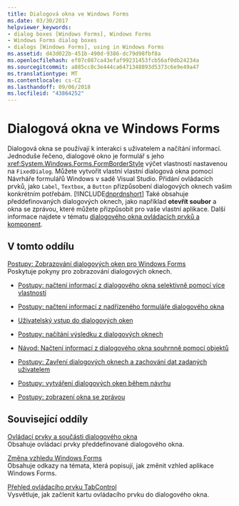 ```yaml
---
title: Dialogová okna ve Windows Forms
ms.date: 03/30/2017
helpviewer_keywords:
- dialog boxes [Windows Forms], Windows Forms
- Windows Forms dialog boxes
- dialogs [Windows Forms], using in Windows Forms
ms.assetid: d43d022b-451b-490d-9386-dc79d98fbf8a
ms.openlocfilehash: ef07c087ca43efaf99231453fcb56af0db24234a
ms.sourcegitcommit: a885cc8c3e444ca6471348893d5373c6e9e49a47
ms.translationtype: MT
ms.contentlocale: cs-CZ
ms.lasthandoff: 09/06/2018
ms.locfileid: "43864252"
---
```

# <a name="dialog-boxes-in-windows-forms"></a>Dialogová okna ve Windows Forms
Dialogová okna se používají k interakci s uživatelem a načítání informací. Jednoduše řečeno, dialogové okno je formulář s jeho <xref:System.Windows.Forms.FormBorderStyle> výčet vlastností nastavenou na `FixedDialog`. Můžete vytvořit vlastní vlastní dialogová okna pomocí Návrháře formulářů Windows v sadě Visual Studio. Přidání ovládacích prvků, jako `Label`, `Textbox`, a `Button` přizpůsobení dialogových oknech vašim konkrétním potřebám. [!INCLUDE[dnprdnshort](../../../includes/dnprdnshort-md.md)] Také obsahuje předdefinovaných dialogových oknech, jako například **otevřít soubor** a okna se zprávou, které můžete přizpůsobit pro vaše vlastní aplikace. Další informace najdete v tématu [dialogového okna ovládacích prvků a komponent](../../../docs/framework/winforms/controls/dialog-box-controls-and-components-windows-forms.md).  
  
## <a name="in-this-section"></a>V tomto oddílu  
 [Postupy: Zobrazování dialogových oken pro Windows Forms](../../../docs/framework/winforms/how-to-display-dialog-boxes-for-windows-forms.md)  
 Poskytuje pokyny pro zobrazování dialogových oknech.  
  
-   [Postupy: načtení informací z dialogového okna selektivně pomocí více vlastností](https://msdn.microsoft.com/library/56taefba\(v=vs.110\))  
  
-   [Postupy: načtení informací z nadřízeného formuláře dialogového okna](https://msdn.microsoft.com/library/k70t19bb\(v=vs.110\))  
  
-   [Uživatelský vstup do dialogových oken](https://msdn.microsoft.com/library/1s9ws53w\(v=vs.110\))  
  
-   [Postupy: načítání výsledku z dialogových oknech](https://msdn.microsoft.com/library/40x40td1\(v=vs.110\))  
  
-   [Návod: Načtení informací z dialogového okna souhrnně pomocí objektů](https://msdn.microsoft.com/library/cakx2hdw\(v=vs.110\))  
  
-   [Postupy: Zavření dialogových oknech a zachování dat zadaných uživatelem](https://msdn.microsoft.com/library/65ad5907\(v=vs.110\))  
  
-   [Postupy: vytváření dialogových oken během návrhu](https://msdn.microsoft.com/library/55cz5x2c\(v=vs.110\))  
  
-   [Postupy: zobrazení okna se zprávou](https://msdn.microsoft.com/library/3tt9e94f\(v=vs.110\))  
  
## <a name="related-sections"></a>Související oddíly  
 [Ovládací prvky a součásti dialogového okna](../../../docs/framework/winforms/controls/dialog-box-controls-and-components-windows-forms.md)  
 Obsahuje ovládací prvky předdefinované dialogového okna.  
  
 [Změna vzhledu Windows Forms](../../../docs/framework/winforms/changing-the-appearance-of-windows-forms.md)  
 Obsahuje odkazy na témata, která popisují, jak změnit vzhled aplikace Windows Forms.  
  
 [Přehled ovládacího prvku TabControl](../../../docs/framework/winforms/controls/tabcontrol-control-overview-windows-forms.md)  
 Vysvětluje, jak začlenit kartu ovládacího prvku do dialogového okna.

